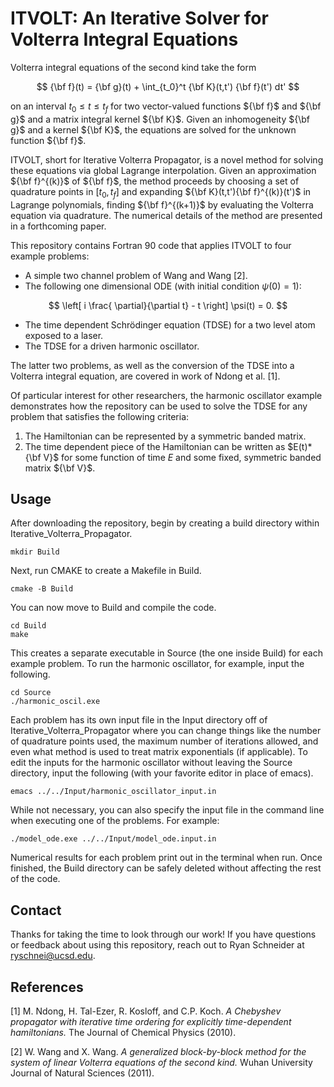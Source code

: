 # ITVOLT: An Iterative Solver for Volterra Integral Equations
Volterra integral equations of the second kind take the form

$$ {\bf f}(t) = {\bf g}(t) + \int_{t_0}^t {\bf K}(t,t') {\bf f}(t') dt' $$

on an interval $t_0 \le t \leq t_f$ for two vector-valued functions ${\bf f}$ and ${\bf g}$ and a matrix integral kernel ${\bf K}$. Given an inhomogeneity ${\bf g}$ and a kernel ${\bf K}$, the equations are solved for the unknown function ${\bf f}$. 
 
ITVOLT, short for Iterative Volterra Propagator, is a novel method for solving these equations via global Lagrange interpolation. Given an approximation ${\bf f}^{(k)}$ of ${\bf f}$, the method proceeds by choosing a set of quadrature points in $[t_0, t_f]$ and expanding ${\bf K}(t,t'){\bf f}^{(k)}(t')$ in Lagrange polynomials, finding ${\bf f}^{(k+1)}$ by evaluating the Volterra equation via quadrature. The numerical details of the method are presented in a forthcoming paper.

This repository contains Fortran 90 code that applies ITVOLT to four example problems:
 * A simple two channel problem of Wang and Wang [2].
 * The following one dimensional ODE (with initial condition $\psi(0) = 1$):
 
 $$ \left[ i \frac{ \partial}{\partial t} - t \right] \psi(t) = 0. $$
 
 * The time dependent Schrödinger equation (TDSE) for a two level atom exposed to a laser.
 * The TDSE for a driven harmonic oscillator.
 
The latter two problems, as well as the conversion of the TDSE into a Volterra integral equation, are covered in work of Ndong et al. [1].
 
Of particular interest for other researchers, the harmonic oscillator example demonstrates how the repository can be used to solve the TDSE for any problem that satisfies the following criteria:
1. The Hamiltonian can be represented by a symmetric banded matrix.
2. The time dependent piece of the Hamiltonian can be written as $E(t)*{\bf V}$ for some function of time $E$ and some fixed, symmetric banded matrix ${\bf V}$.

## Usage
After downloading the repository, begin by creating a build directory within Iterative_Volterra_Propagator.
```
mkdir Build
```
Next, run CMAKE to create a Makefile in Build.
```
cmake -B Build
```
You can now move to Build and compile the code.
```
cd Build
make
```
This creates a separate executable in Source (the one inside Build) for each example problem. To run the harmonic oscillator, for example, input the following.

```
cd Source
./harmonic_oscil.exe
```

Each problem has its own input file in the Input directory off of Iterative_Volterra_Propagator where you can change things like the number of quadrature points used, the maximum number of iterations allowed, and even what method is used to treat matrix exponentials (if applicable). To edit the inputs for the harmonic oscillator without leaving the Source directory, input the following (with your favorite editor in place of emacs).

```
emacs ../../Input/harmonic_oscillator_input.in
```
While not necessary, you can also specify the input file in the command line when executing one of the problems. For example:

```
./model_ode.exe ../../Input/model_ode.input.in
```

Numerical results for each problem print out in the terminal when run. Once finished, the Build directory can be safely deleted without affecting the rest of the code.

## Contact
Thanks for taking the time to look through our work! If you have questions or feedback about using this repository, reach out to Ryan Schneider at ryschnei@ucsd.edu.

## References
<a id="1">[1]</a> 
M. Ndong, H. Tal-Ezer, R. Kosloff, and C.P. Koch. *A Chebyshev propagator with iterative time ordering for explicitly time-dependent hamiltonians.* The Journal of Chemical Physics (2010).

<a id="2">[2]</a> 
W. Wang and X. Wang. *A generalized block-by-block method for the system of linear Volterra equations of the second kind.* Wuhan University Journal of Natural Sciences (2011). 
